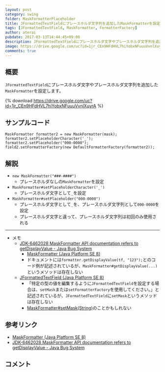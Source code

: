 ```yaml
---
layout: post
category: swing
folder: MaskFormatterPlaceholder
title: JFormattedTextFieldにプレースホルダ文字列を追加したMaskFormatterを設定する
tags: [JFormattedTextField, MaskFormatter, FormatterFactory]
author: aterai
pubdate: 2017-03-13T14:44:45+09:00
description: JFormattedTextFieldにプレースホルダ文字やプレースホルダ文字列を追加したMaskFormatterを設定します。
image: https://drive.google.com/uc?id=1jr_CEn9HFdHVL7hiYobxNFuuuVvnlXuyrA
comments: true
---
```

## 概要
`JFormattedTextField`にプレースホルダ文字やプレースホルダ文字列を追加した`MaskFormatter`を設定します。

{% download https://drive.google.com/uc?id=1jr_CEn9HFdHVL7hiYobxNFuuuVvnlXuyrA %}

## サンプルコード
<pre class="prettyprint"><code>MaskFormatter formatter2 = new MaskFormatter(mask);
formatter2.setPlaceholderCharacter('_');
formatter2.setPlaceholder("000-0000");
field2.setFormatterFactory(new DefaultFormatterFactory(formatter2));
</code></pre>

## 解説
- `new MaskFormatter("###-####")`
    - プレースホルダなしの`MaskFormatter`を設定
- `MaskFormatter#setPlaceholderCharacter('_')`
    - プレースホルダ文字として`_`を設定
- `MaskFormatter#setPlaceholder("000-0000")`
    - プレースホルダ文字として`_`を、プレースホルダ文字列として`000-0000`を設定
    - プレースホルダ文字と違って、プレースホルダ文字列は初回のみ使用される

<!-- dummy comment line for breaking list -->

- - - -
- メモ
    - [JDK-6462028 MaskFormatter API documentation refers to getDisplayValue - Java Bug System](https://bugs.openjdk.java.net/browse/JDK-6462028)
        - [MaskFormatter (Java Platform SE 8)](https://docs.oracle.com/javase/jp/8/docs/api/javax/swing/text/MaskFormatter.html)
        - ドキュメントには`formatter.getDisplayValue(tf, "123");`とのコード例が記述されているが、`MaskFormatter#getDisplayValue(...)`というメソッドは存在しない
    - [JFormattedTextField (Java Platform SE 8)](https://docs.oracle.com/javase/jp/8/docs/api/javax/swing/JFormattedTextField.html#JFormattedTextField--)
        - 「特定の型の値を編集するように`JFormattedTextField`を設定する場合は、`setMask`または`setFormatterFactory`を使用してください。」と記述されているが、`JFormattedTextField`に`setMask`というメソッドは存在しない
        - [MaskFormatter#setMask(String)](https://docs.oracle.com/javase/jp/8/docs/api/javax/swing/text/MaskFormatter.html#setMask-java.lang.String-)のことかもしれない

<!-- dummy comment line for breaking list -->

## 参考リンク
- [MaskFormatter (Java Platform SE 8)](https://docs.oracle.com/javase/jp/8/docs/api/javax/swing/text/MaskFormatter.html)
- [JDK-6462028 MaskFormatter API documentation refers to getDisplayValue - Java Bug System](https://bugs.openjdk.java.net/browse/JDK-6462028)

<!-- dummy comment line for breaking list -->

## コメント
